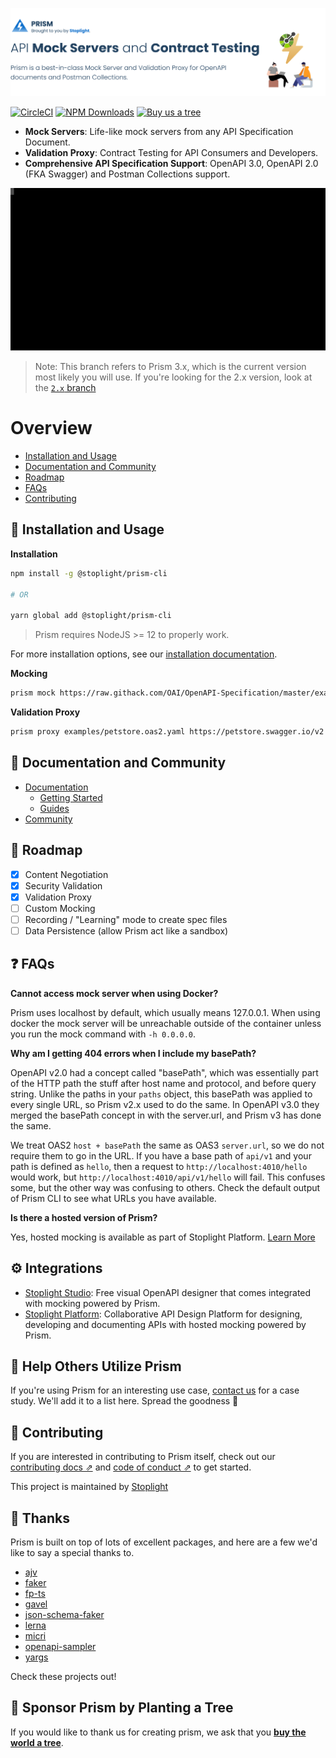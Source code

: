 [![Prism is a set of packages for API mocking with OpenAPI v2 (formerly known as Swagger) and OpenAPI v3.](./examples/readme-header.svg)](https://stoplight.io/api-mocking?utm_source=github&utm_medium=prism&utm_campaign=readme)

[![CircleCI](https://img.shields.io/circleci/build/github/stoplightio/prism/master)](https://circleci.com/gh/stoplightio/prism)
[![NPM Downloads](https://img.shields.io/npm/dw/@stoplight/prism-http?color=blue)](https://www.npmjs.com/package/@stoplight/prism-cli)
[![Buy us a tree](https://img.shields.io/badge/Buy%20us%20a%20tree-%F0%9F%8C%B3-lightgreen)](https://offset.earth/stoplightinc)

- **Mock Servers**: Life-like mock servers from any API Specification Document.
- **Validation Proxy**: Contract Testing for API Consumers and Developers.
- **Comprehensive API Specification Support**: OpenAPI 3.0, OpenAPI 2.0 (FKA Swagger) and Postman Collections support.

![Demo of Prism Mock Server being called with curl from the CLI](./examples/prism-cli.svg)

> Note: This branch refers to Prism 3.x, which is the current version most likely you will use. If you're looking for the 2.x version, look at the [`2.x` branch][2.x]

# Overview

- [Installation and Usage](#-installation-and-Usage)
- [Documentation and Community](#-documentation-and-community)
- [Roadmap](#-roadmap)
- [FAQs](#-faqs)
- [Contributing](#-contributing) 

## 🧰 Installation and Usage

**Installation**
```bash
npm install -g @stoplight/prism-cli

# OR

yarn global add @stoplight/prism-cli
```
> Prism requires NodeJS >= 12 to properly work.

For more installation options, see our [installation documentation](https://meta.stoplight.io/docs/prism/docs/getting-started/01-installation.md).

**Mocking**

```bash
prism mock https://raw.githack.com/OAI/OpenAPI-Specification/master/examples/v3.0/petstore-expanded.yaml
```

**Validation Proxy**

```bash
prism proxy examples/petstore.oas2.yaml https://petstore.swagger.io/v2
```

## 📖 Documentation and Community

- [Documentation](https://meta.stoplight.io/docs/prism)
  - [Getting Started](https://meta.stoplight.io/docs/getting-started/01-installation.md)
  - [Guides](https://meta.stoplight.io/docs/prism/docs/guides/01-mocking.md)
- [Community](https://github.com/stoplightio/prism/discussions)

## 🚧 Roadmap

- [x] Content Negotiation
- [x] Security Validation
- [x] Validation Proxy
- [ ] Custom Mocking
- [ ] Recording / "Learning" mode to create spec files
- [ ] Data Persistence (allow Prism act like a sandbox)

## ❓ FAQs

**Cannot access mock server when using Docker?**

Prism uses localhost by default, which usually means 127.0.0.1. When using docker the mock server will
be unreachable outside of the container unless you run the mock command with `-h 0.0.0.0`.

**Why am I getting 404 errors when I include my basePath?**

OpenAPI v2.0 had a concept called "basePath", which was essentially part of the HTTP path the stuff
after host name and protocol, and before query string. Unlike the paths in your `paths` object, this
basePath was applied to every single URL, so Prism v2.x used to do the same. In OpenAPI v3.0 they
merged the basePath concept in with the server.url, and Prism v3 has done the same.

We treat OAS2 `host + basePath` the same as OAS3 `server.url`, so we do not require them to go in
the URL. If you have a base path of `api/v1` and your path is defined as `hello`, then a request to
`http://localhost:4010/hello` would work, but `http://localhost:4010/api/v1/hello` will fail. This
confuses some, but the other way was confusing to others. Check the default output of Prism CLI to
see what URLs you have available.

**Is there a hosted version of Prism?**

Yes, hosted mocking is available as part of Stoplight Platform. [Learn More](https://stoplight.io/api-mocking?utm_source=github&utm_medium=prism&utm_campaign=readme) 

## ⚙️ Integrations

- [Stoplight Studio](https://stoplight.io/studio/?utm_source=github&utm_medium=prism&utm_campaign=readme): Free visual OpenAPI designer that comes integrated with mocking powered by Prism.
- [Stoplight Platform](https://stoplight.io/?utm_source=github&utm_medium=prism&utm_campaign=readme): Collaborative API Design Platform for designing, developing and documenting APIs with hosted mocking powered by Prism. 

## 🏁 Help Others Utilize Prism 

If you're using Prism for an interesting use case, [contact us](mailto:growth@stoplight.io) for a case study. We'll add it to a list here. Spread the goodness 🎉

## 👏 Contributing

If you are interested in contributing to Prism itself, check out our [contributing docs ⇗][contributing] and [code of conduct ⇗][code_of_conduct] to get started.

This project is maintained by [Stoplight](https://stoplight.io/?utm_source=github&utm_medium=prism&utm_campaign=readme)

## 🎉 Thanks

Prism is built on top of lots of excellent packages, and here are a few we'd like to say a special thanks to.

- [ajv](https://www.npmjs.com/package/ajv)
- [faker](https://www.npmjs.com/package/faker)
- [fp-ts](https://www.npmjs.com/package/fp-ts)
- [gavel](https://www.npmjs.com/package/gavel)
- [json-schema-faker](https://www.npmjs.com/package/json-schema-faker)
- [lerna](https://www.npmjs.com/package/lerna)
- [micri](https://www.npmjs.com/package/micri)
- [openapi-sampler](https://www.npmjs.com/package/openapi-sampler)
- [yargs](https://www.npmjs.com/package/yargs)

Check these projects out!

[code_of_conduct]: CODE_OF_CONDUCT.md
[contributing]: CONTRIBUTING.md
[download-release]: https://github.com/stoplightio/prism/releases/latest
[core]: https://www.npmjs.com/package/@stoplight/prism-core
[http]: https://www.npmjs.com/package/@stoplight/prism-http
[http-server]: https://www.npmjs.com/package/@stoplight/prism-http-server
[cli]: https://www.npmjs.com/package/@stoplight/prism-cli
[cli-docs]: ./docs/getting-started/03-cli.md
[2.x]: https://github.com/stoplightio/prism/tree/2.x
[http-docs]: packages/http/README.md

## 🌲 Sponsor Prism by Planting a Tree

If you would like to thank us for creating prism, we ask that you [**buy the world a tree**](https://offset.earth/stoplightinc).